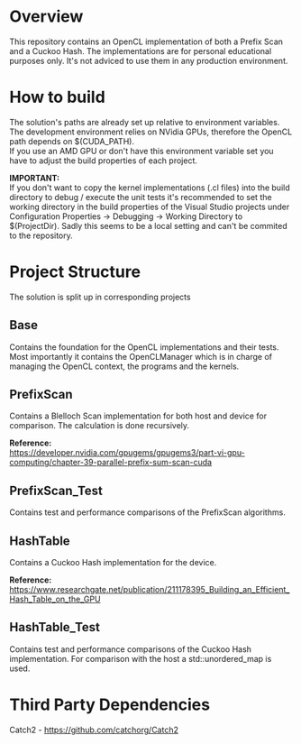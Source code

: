 
# Overview

This repository contains an OpenCL implementation of both a Prefix Scan and a Cuckoo Hash.
The implementations are for personal educational purposes only. It's not adviced to use them in any production environment.

# How to build

The solution's paths are already set up relative to environment variables.    
The development environment relies on NVidia GPUs, therefore the OpenCL path depends on $(CUDA_PATH).    
If you use an AMD GPU or don't have this environment variable set you have to adjust the build properties of each project.

**IMPORTANT:**    
If you don't want to copy the kernel implementations (.cl files) into the build directory to debug / execute the unit tests it's recommended to set the 
working directory in the build properties of the Visual Studio projects under Configuration Properties -> Debugging -> Working Directory to $(ProjectDir).
Sadly this seems to be a local setting and can't be commited to the repository.

# Project Structure
The solution is split up in corresponding projects

## Base

Contains the foundation for the OpenCL implementations and their tests. Most importantly it contains the OpenCLManager which is in charge of managing the OpenCL context, the programs and the kernels.

## PrefixScan

Contains a Blelloch Scan implementation for both host and device for comparison. The calculation is done recursively.

**Reference:**    
https://developer.nvidia.com/gpugems/gpugems3/part-vi-gpu-computing/chapter-39-parallel-prefix-sum-scan-cuda

## PrefixScan_Test

Contains test and performance comparisons of the PrefixScan algorithms.

## HashTable

Contains a Cuckoo Hash implementation for the device.

**Reference:**    
https://www.researchgate.net/publication/211178395_Building_an_Efficient_Hash_Table_on_the_GPU

## HashTable_Test

Contains test and performance comparisons of the Cuckoo Hash implementation. For comparison with the host a std::unordered_map is used.

# Third Party Dependencies

Catch2 - https://github.com/catchorg/Catch2
